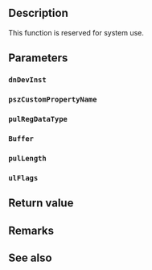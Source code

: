 ## Description

This function is reserved for system use.

## Parameters

### `dnDevInst`

### `pszCustomPropertyName`

### `pulRegDataType`

### `Buffer`

### `pulLength`

### `ulFlags`

## Return value

## Remarks

## See also